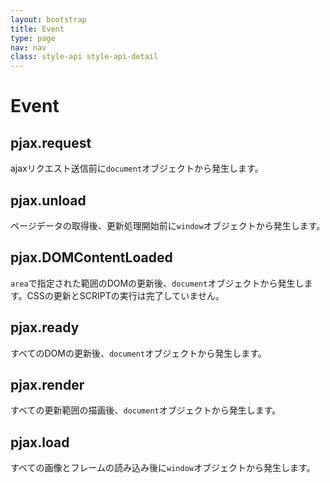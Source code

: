 ```yaml
---
layout: bootstrap
title: Event
type: page
nav: nav
class: style-api style-api-detail
---
```


# Event

## pjax.request
ajaxリクエスト送信前に`document`オブジェクトから発生します。

## pjax.unload
ページデータの取得後、更新処理開始前に`window`オブジェクトから発生します。

## pjax.DOMContentLoaded
`area`で指定された範囲のDOMの更新後、`document`オブジェクトから発生します。CSSの更新とSCRIPTの実行は完了していません。

## pjax.ready
すべてのDOMの更新後、`document`オブジェクトから発生します。

## pjax.render
すべての更新範囲の描画後、`document`オブジェクトから発生します。

## pjax.load
すべての画像とフレームの読み込み後に`window`オブジェクトから発生します。
